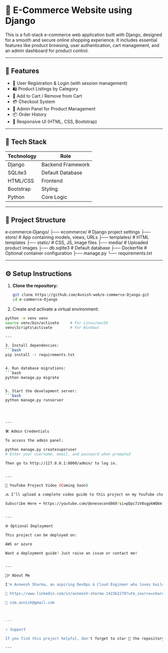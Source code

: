 # 🛒 E-Commerce Website using Django

This is a full-stack e-commerce web application built with Django, designed for a smooth and secure online shopping experience. It includes essential features like product browsing, user authentication, cart management, and an admin dashboard for product control.

---

## 🚀 Features

- 👤 User Registration & Login (with session management)
- 🛍️ Product Listings by Category
- 🛒 Add to Cart / Remove from Cart
- 💳 Checkout System
- 🔐 Admin Panel for Product Management
- 📦 Order History
- 📱 Responsive UI (HTML, CSS, Bootstrap)

---

## 🧠 Tech Stack

| Technology | Role |
|------------|------|
| Django     | Backend Framework |
| SQLite3    | Default Database |
| HTML/CSS   | Frontend |
| Bootstrap  | Styling |
| Python     | Core Logic |

---

## 📁 Project Structure
e‑commerce‑Django/
├── ecommerce/          # Django project settings
├── store/              # App containing models, views, URLs
├── templates/          # HTML templates
├── static/             # CSS, JS, image files
├── media/              # Uploaded product images
├── db.sqlite3          # Default database
├── Dockerfile          # Optional container configuration
├── manage.py
└── requirements.txt

---

## ⚙️ Setup Instructions

1. **Clone the repository:**
   ```bash
   git clone https://github.com/Avnish-web/e-commerce-Django.git
   cd e-commerce-Django

2. Create and activate a virtual environment:
 ```bash
python -m venv venv
source venv/bin/activate     # For Linux/macOS
venv\Scripts\activate        # For Windows

---

3. Install dependencies:
 ```bash
pip install -r requirements.txt


4. Run database migrations:
 ```bash
python manage.py migrate


5. Start the development server:
 ```bash
python manage.py runserver




---

🛠️ Admin Credentials

To access the admin panel:

python manage.py createsuperuser
# Enter your username, email, and password when prompted

Then go to http://127.0.0.1:8000/admin/ to log in.


---

🎥 YouTube Project Video (Coming Soon)

🔜 I’ll upload a complete video guide to this project on my YouTube channel:

Subscribe Here ➡️ https://youtube.com/@onesecond869?si=pDpc7zV8sgpkWQ6m


---

🌐 Optional Deployment

This project can be deployed on:

AWS or azure 

Want a deployment guide? Just raise an issue or contact me!


---

🙋‍♂️ About Me

I'm Avneesh Sharma, an aspiring DevOps & Cloud Engineer who loves building real-world projects.

🔗 https://www.linkedin.com/in/avneesh-sharma-1423b2270?utm_source=share&utm_campaign=share_via&utm_content=profile&utm_medium=android_app

📧 com.avnish@gmail.com



---

⭐ Support

If you find this project helpful, don't forget to star 🌟 the repository!

---
